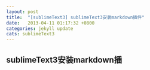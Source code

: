 ```yaml
---
layout: post
title:  "[sublimeText3] sublimeText3安装markdown插件"
date:   2013-04-11 01:17:32 +0800
categories: jekyll update
cats: sublimeText3
---
```


## sublimeText3安装markdown插 ##
